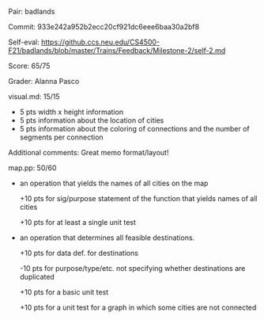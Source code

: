 Pair: badlands

Commit: 933e242a952b2ecc20cf921dc6eee6baa30a2bf8

Self-eval: https://github.ccs.neu.edu/CS4500-F21/badlands/blob/master/Trains/Feedback/Milestone-2/self-2.md

Score: 65/75

Grader: Alanna Pasco

visual.md: 15/15

+ 5 pts width x height information
+ 5 pts information about the location of cities
+ 5 pts information about the coloring of connections and the number of segments per connection

Additional comments:
Great memo format/layout!

map.pp: 50/60

- an operation that yields the names of all cities on the map

  +10 pts for sig/purpose statement of the function that yields names of all cities
  
  +10 pts for at least a single unit test

- an operation that determines all feasible destinations.

  +10 pts for data def. for destinations
  
  -10 pts for purpose/type/etc. not specifying whether destinations are duplicated
  
  +10 pts for a basic unit test
  
  +10 pts for a unit test for a graph in which some cities are not connected

